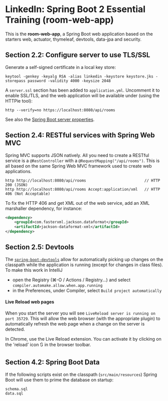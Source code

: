 # LinkedIn: Spring Boot 2 Essential Training (room-web-app)

This is the **room-web-app**, a Spring Boot web application based on the starters web, actuator, thymeleaf, devtools, data-jpa and security.


## Section 2.2: Configure server to use TLS/SSL

Generate a self-signed certificate in a local key store:
```shell script
keytool -genkey -keyalg RSA -alias linkedin -keystore keystore.jks -storepass password -validity 4000 -keysize 2048
```

A `server.ssl` section has been added to `application.yml`.
Uncomment it to enable SSL/TLS, and the web application will be available under (using the HTTPie tool):
```shell script
http --verify=no https://localhost:8080/api/rooms  
```

See also the [Spring Boot server properties](https://docs.spring.io/spring-boot/docs/current/reference/html/appendix-application-properties.html#server-properties).

## Section 2.4: RESTful services with Spring Web MVC

Spring MVC supports JSON natively. 
All you need to create a RESTful service is a `@RestController` with a `@RequestMapping("/api/rooms")`.
This is all based on the same Spring Web MVC framework used to create web applications.

```shell script
http http://localhost:8080/api/rooms                          // HTTP 200 (JSON)
http http://localhost:8080/api/rooms Accept:application/xml   // HTTP 406 (Not Acceptable)
```  

To fix the HTTP 406 and get XML out of the web service, add an XML marshaller dependency, for instance:
```xml
<dependency>
	<groupId>com.fasterxml.jackson.dataformat</groupId>
	<artifactId>jackson-dataformat-xml</artifactId>
</dependency>
```

## Section 2.5: Devtools

The [`spring-boot-devtools`](https://docs.spring.io/spring-boot/docs/1.3.x-SNAPSHOT/reference/html/using-boot-devtools.html) allow for automatically picking up changes on the classpath while the application is running (except for changes in class files). 
To make this work in IntelliJ
- open the Registry (⌘-O / Actions / Registry...) and select `compiler.automake.allow.when.app.running`
- in the Preferences, under Compiler, select `Build project automatically`

#### Live Reload web pages

When you start the server you will see `LiveReload server is running on port 35729`. This will allow the web browser (with the appropriate plugin) 
to automatically refresh the web page when a change on the server is detected. 

In Chrome, use the Live Reload extension. You can activate it by clicking on the 'reload' icon :arrows_clockwise: in the browser toolbar.

## Section 4.2: Spring Boot Data

If the following scripts exist on the classpath (`src/main/resources`) Spring Boot will use them to prime the database on startup:
```
schema.sql
data.sql
``` 

